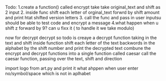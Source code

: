 Todo:
1.create a function() called encrypt take take original_text and shift as 2 input
2. inside func shift each letter of orginal_text forwrd by shift amount and print htat shifted version letters
3. call the func and pass in user inputsu should be able to test code and encrypt a message
4.what happen when u shift z forward by 9? can u fixx it ( to handle it we take modulo)

now for decrypt
decrypt
  so todo is
 creaye a decrypt function taking in the text and shift
  inside function shift each letter of the text backwords in the alphabet by the shift number and print the decrypted text
 combune the encrypt and decrypt functions into a single function called caesar
  call the caesar function, passing over the text, shift and direction

 import logo from art.py  and print it 
 what ahppen when user enter no/symbol/space which is not in aplhabet
 